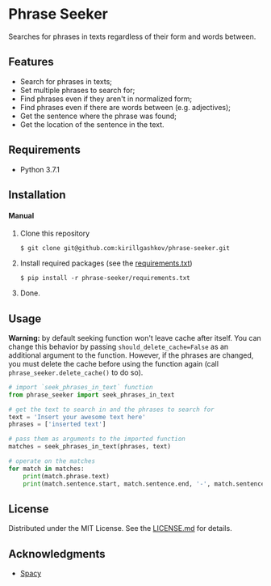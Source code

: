 # Phrase Seeker

Searches for phrases in texts regardless of their form and words between.

## Features

- Search for phrases in texts;
- Set multiple phrases to search for;
- Find phrases even if they aren't in normalized form;
- Find phrases even if there are words between (e.g. adjectives);
- Get the sentence where the phrase was found;
- Get the location of the sentence in the text.

## Requirements

- Python 3.7.1

## Installation

#### Manual

1. Clone this repository
	
	```shell
	$ git clone git@github.com:kirillgashkov/phrase-seeker.git
	```

2. Install required packages (see the [requirements.txt](requirements.txt))

	```shell
	$ pip install -r phrase-seeker/requirements.txt
	```

3. Done.

## Usage

**Warning:** by default seeking function won't leave cache after itself. You can change this behavior by passing `should_delete_cache=False` as an additional argument to the function. However, if the phrases are changed, you must delete the cache before using the function again (call `phrase_seeker.delete_cache()` to do so).

```python
# import `seek_phrases_in_text` function
from phrase_seeker import seek_phrases_in_text

# get the text to search in and the phrases to search for
text = 'Insert your awesome text here'
phrases = ['inserted text']

# pass them as arguments to the imported function
matches = seek_phrases_in_text(phrases, text)

# operate on the matches
for match in matches:
    print(match.phrase.text)
    print(match.sentence.start, match.sentence.end, '-', match.sentence.text)
```

## License

Distributed under the MIT License. See the [LICENSE.md](LICENSE.md) for details.

## Acknowledgments

- [Spacy](https://github.com/explosion/spaCy)

